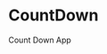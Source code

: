 # CountDown
 Count Down App
          
                           
                                                                                                                                                                      
                                                                                                        
                                                                                                        
                                                                                                 
                                                                                     
                                                     
                                      
                              
         
       
     
